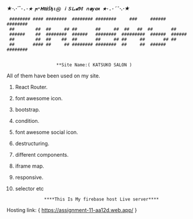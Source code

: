    ***★·.·´¯`·.·★ ϻᵘ𝐇𝕥άŜђιⓜ ｉＳᒪ𝓐𝕄 ｎ𝐚уєм ★·.·´¯`·.·★***


     ######## #### ########  ######## ########     ###     ######  ########
     ##        ##  ##     ## ##       ##     ##  ##   ##  ##       ##      
     ######    ##  ########  ######   ########  #########  ######  ######  
     ##        ##  ##    ##  ##       ##     ## ##     ##       ## ##      
     ##       #### ##     ## ######## ########  ##     ##  ######  ########
                                                            
                                                            
                       **Site Name:( KATSUKO SALON )
                                                           
All of them have been used on my site.

1. React Router.
3. font awesome icon.
4. bootstrap.
5. condition.
6. font awesome social icon.
7. destructuring.
8. different components.
9. iframe map.
10. responsive.
11. selector    etc


                   ****This Is My firebase host Live server****

Hosting link: { https://assignment-11-aa12d.web.app/ }